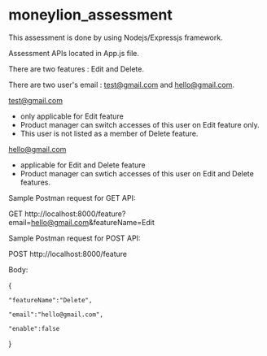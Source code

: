 # moneylion_assessment

This assessment is done by using Nodejs/Expressjs framework. 

Assessment APIs located in App.js file.

There are two features : Edit and Delete.

There are two user's email : test@gmail.com and hello@gmail.com.

test@gmail.com 
- only applicable for Edit feature
- Product manager can switch accesses of this user on Edit feature only.
- This user is not listed as a member of Delete feature. 

hello@gmail.com
- applicable for Edit and Delete feature
- Product manager can swtich accesses of this user on Edit and Delete features. 

Sample Postman request for GET API:

GET http://localhost:8000/feature?email=hello@gmail.com&featureName=Edit

Sample Postman request for POST API:

POST http://localhost:8000/feature

Body:

{

    "featureName":"Delete",
    
    "email":"hello@gmail.com",
    
    "enable":false
    
}



